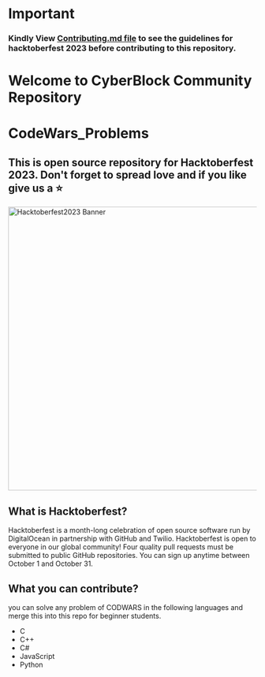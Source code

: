 # Important

### Kindly View [Contributing.md file](https://github.com/mwaliahmad/CodeWars_Problems/blob/main/CONTRIBUTING.md) to see the guidelines for hacktoberfest 2023 before contributing to this repository.

# Welcome to CyberBlock Community Repository
# CodeWars_Problems

## This is open source repository for Hacktoberfest 2023. Don't forget to spread love and if you like give us a ⭐️

<img width="576" alt="Hacktoberfest2023 Banner" src="https://user-images.githubusercontent.com/54318487/193989847-0891d8c8-88e3-4395-acbb-8e0df99e84ef.png">

## What is Hacktoberfest?
Hacktoberfest is a month-long celebration of open source software run by DigitalOcean in partnership with GitHub and Twilio. Hacktoberfest is open to everyone in our global community! Four quality pull requests must be submitted to public GitHub repositories. You can sign up anytime between October 1 and October 31.

## What you can contribute? 

you can solve any problem of CODWARS in the following languages and merge this into this repo for beginner students.
- C
- C++
- C#
- JavaScript
- Python

